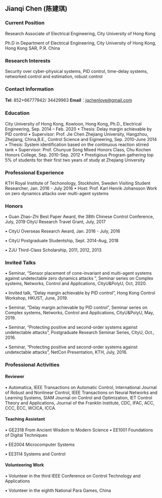 ##  Jianqi Chen (陈建琪)

###  Current Position
Research Associate of Electrical Engineering, City University of Hong Kong

Ph.D in Department of Electrical Engineering, City University of Hong Kong, Hong Kong SAR, P.R. China

### Research Interests
 Security over cyber-physical systems, PID control, time-delay systems, networked control and estimation, robust control

### Contact Information
**Tel**: 852+66777942/ 34429963
 **Email**：jqchenlove@gmail.com

### Education
City University of Hong Kong, Kowloon, Hong Kong, Ph.D., Electrical Engineering, Sep. 2014 – Feb. 2020
  • Thesis: Delay margin achievable by PID control
 • Supervisor: Prof. Jie Chen
 Zhejiang University, Hangzhou, Zhejiang, China,B.E., Control Science and Eigineering, Sep. 2010-June 2014
 • Thesis: System identification based on the continuous reaction stirred tank
 • Supervisor: Prof. Chunyue Song
Mixed Honors Class, Chu Kochen Honors College, Sep. 2010-Sep. 2012
 • Prestigious Program gathering top 5% of students for their first two years of study at Zhejiang University

### Professional Experience
KTH Royal Institute of Techonology, Stockholm, Sweden
Visiting Student Researcher, Jan. 2016 - July 2016
• Host: Prof. Karl Henrik Johansson
 Work on zero dynamics attacks over multi-agent systems

### Honors
• Guan Zhao-Zhi Best Paper Award, the 38th Chinese Control Conference, July, 2019 CityU Research Travel Grant, July, 2017

• CityU Overseas Research Award, Jan. 2016 - July, 2016

• CityU Postgraduate Studentship, Sept. 2014-Aug, 2018

• ZJU Third-Class Scholarship, 2011, 2012, 2013


### Invited Talks
• Seminar, “Sensor placement of cone-invariant and multi-agent systems against undetectable zero dynamics attacks ”, Seminar series on Complex systems, Networks, Control and Applications, CityU&PolyU, Oct, 2020.

• Invited talk, “Delay margin achievable by PID control”, Hong Kong Control Workshop, HKUST, June, 2019.

• Seminar, “Delay margin achievable by PID control”, Seminar series on Complex systems, Networks, Control and Applications, CityU&PolyU, May, 2019.

• Seminar, “Protecting positive and second-order systems against undetectable attacks”, Postgraduate Research Seminar Series, CityU, Oct., 2016.

• Seminar, “Protecting positive and second-order systems against undetectable attacks”, NetCon Presentation, KTH, July, 2016.

### Professional Activities
#### Reviewer
• Automatica, IEEE Transactions on Automatic Control, International Journal of Robust and Nonlinear Control, IEEE Transactions on Neural Networks and Learning Systems, SIAM Journal on Control and Optimization, IET Control Theory and Applications, Journal of the Franklin Institute, CDC, IFAC, ACC, CCC, ECC, WCICA, ICCA.
#### Teaching Assistant
• GE2318 From Ancient Wisdom to Modern Science • EE1001 Foundations of Digital Techniques

• EE2004 Microcomputer Systems

• EE3114 Systems and Control
#### Volunteering Work
• Volunteer in the third IEEE Conference on Control Technology and Applications

• Volunteer in the eighth National Para Games, China


